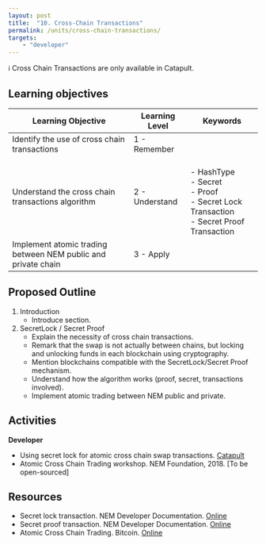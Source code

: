 ```yaml
---
layout: post
title:  "10. Cross-Chain Transactions"
permalink: /units/cross-chain-transactions/
targets: 
    - "developer"
---
```

  ℹ️ Cross Chain Transactions are only available in Catapult.

## Learning objectives 

| Learning Objective | Learning Level | Keywords |
| --- | --- | --- |
| Identify the use of cross chain transactions | 1 - Remember | |
| Understand  the cross chain transactions algorithm | 2 - Understand | <br> - HashType <br> - Secret <br> - Proof <br> - Secret Lock Transaction <br> - Secret Proof Transaction |
| Implement atomic trading between NEM public and private chain  | 3 - Apply | |

## Proposed Outline


1. Introduction
    * Introduce section.
2. SecretLock / Secret Proof
    * Explain the necessity of cross chain transactions.
    * Remark that the swap is not actually between chains, but locking and unlocking funds in each blockchain using cryptography.
    * Mention blockchains compatible with the  SecretLock/Secret Proof mechanism.
    * Understand how the algorithm works (proof, secret, transactions involved).
    * Implement atomic trading between NEM public and private.
    
## Activities

**Developer**                                                                    
* Using secret lock for atomic cross chain swap transactions. [Catapult](https://nemtech.github.io/guides/transaction/using-secret-lock-transaction-for-atomic-cross-chain-swap.html)
* Atomic Cross Chain Trading workshop. NEM Foundation, 2018. [To be open-sourced]

## Resources

* Secret lock transaction. NEM Developer Documentation. [Online](https://nemtech.github.io/concepts/transaction.html#secret-lock-transaction)
* Secret proof transaction. NEM Developer Documentation. [Online](https://nemtech.github.io/concepts/transaction.html#secret-proof-transaction)
* Atomic Cross Chain Trading. Bitcoin. [Online](https://en.bitcoin.it/wiki/Atomic_cross-chain_trading)